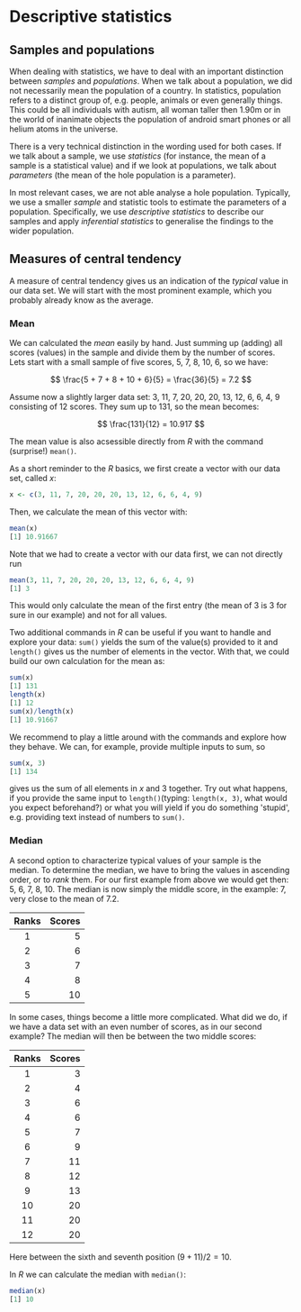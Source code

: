 # Descriptive statistics

## Samples and populations

When dealing with statistics, we have to deal with an important distinction between *samples* and *populations*. When we talk about a population, we did not necessarily mean the population of a country. In statistics, population refers to a distinct group of, e.g. people, animals or even generally things. This could be all individuals with autism, all woman taller then 1.90m or in the world of inanimate objects the population of android smart phones or all helium atoms in the universe.

There is a very technical distinction in the wording used for both cases. If we talk about a sample, we use *statistics* (for instance, the mean of a sample is a statistical value) and if we look at populations, we talk about *parameters* (the mean of the hole population is a parameter).

In most relevant cases, we are not able analyse a hole population. Typically, we use a smaller *sample* and statistic tools to estimate the parameters of a population. Specifically, we use *descriptive statistics* to describe our samples and apply *inferential statistics* to generalise the findings to the wider population.

## Measures of central tendency

A measure of central tendency gives us an indication of the *typical* value in our data set. We will start with the most prominent example, which you probably already know as the average.

### Mean

We can calculated the *mean* easily by hand. Just summing up (adding) all scores (values) in the sample and divide them by the number of scores. Lets start with a small sample of five scores, 5, 7, 8, 10, 6, so we have:

$$
\frac{5 + 7 + 8 + 10 + 6}{5} = \frac{36}{5} = 7.2
$$

Assume now a slightly larger data set: 3, 11, 7, 20, 20, 20, 13, 12, 6, 6, 4, 9 consisting of 12 scores. They sum up to 131, so the mean becomes:

$$
\frac{131}{12} = 10.917
$$

The mean value is also acsessible directly from *R* with the command (surprise!)  `mean()`.

As a short reminder to the *R* basics, we first create a vector with our data set, called $x$:

```R
x <- c(3, 11, 7, 20, 20, 20, 13, 12, 6, 6, 4, 9) 
```

Then, we calculate the mean of this vector with:

```R
mean(x)
[1] 10.91667
```

Note that we had to create a vector with our data first, we can not directly run

```R
mean(3, 11, 7, 20, 20, 20, 13, 12, 6, 6, 4, 9)
[1] 3
```

This would only calculate the mean of the first entry (the mean of 3 is 3 for sure in our example) and not for all values.

Two additional commands in *R* can be useful if you want to handle and explore your data: `sum()` yields the sum of the value(s) provided to it and `length()` gives us the number of elements in the vector. With that, we could build our own calculation for the mean as:

```R
sum(x)
[1] 131
length(x)
[1] 12
sum(x)/length(x)
[1] 10.91667
```

We recommend to play a little around with the commands and explore how they behave. We can, for example, provide multiple inputs to sum, so

```R
sum(x, 3)
[1] 134
```

gives us the sum of all elements in $x$ and 3 together. Try out what happens, if you provide the same input to `length()`(typing: `length(x, 3)`, what would you expect beforehand?) or what you will yield if you do something 'stupid', e.g. providing text instead of numbers to `sum()`.

### Median

A second option to characterize typical values of your sample is the median. To determine the median, we have to bring the values in ascending order, or to *rank* them. For our first example from above we would get then: 5, 6, 7, 8, 10. The median is now simply the middle score, in the example: 7, very close to the mean of 7.2.

Ranks | Scores
:---: | ---:
1 | 5
2 | 6
3 | 7
4 | 8
5 | 10

In some cases, things become a little more complicated. What did we do, if we have a data set with an even number of scores, as in our second example? The median will then be between the two middle scores:

Ranks | Scores
:---: | ---:
1 | 3
2 | 4
3 | 6
4 | 6
5 | 7
6 | 9
7 | 11
8 | 12
9 | 13
10 | 20
11 | 20
12 | 20

Here between the sixth and seventh position $(9+11)/2 = 10$.

In *R* we can calculate the median with `median()`:

```R
median(x)
[1] 10
